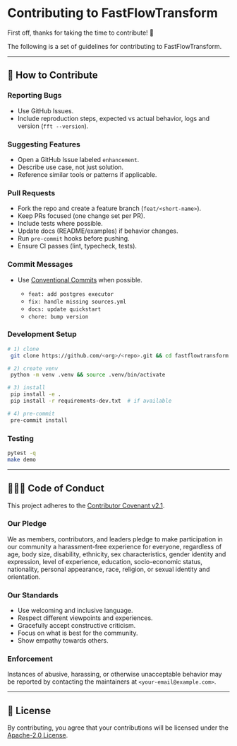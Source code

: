 # Contributing to FastFlowTransform

First off, thanks for taking the time to contribute! 🎉

The following is a set of guidelines for contributing to FastFlowTransform.

---

## 📌 How to Contribute

### Reporting Bugs

* Use GitHub Issues.
* Include reproduction steps, expected vs actual behavior, logs and version (`fft --version`).

### Suggesting Features

* Open a GitHub Issue labeled `enhancement`.
* Describe use case, not just solution.
* Reference similar tools or patterns if applicable.

### Pull Requests

* Fork the repo and create a feature branch (`feat/<short-name>`).
* Keep PRs focused (one change set per PR).
* Include tests where possible.
* Update docs (README/examples) if behavior changes.
* Run `pre-commit` hooks before pushing.
* Ensure CI passes (lint, typecheck, tests).

### Commit Messages

* Use [Conventional Commits](https://www.conventionalcommits.org/) when possible.

  * `feat: add postgres executor`
  * `fix: handle missing sources.yml`
  * `docs: update quickstart`
  * `chore: bump version`

### Development Setup

```bash
# 1) clone
 git clone https://github.com/<org>/<repo>.git && cd fastflowtransform

# 2) create venv
 python -m venv .venv && source .venv/bin/activate

# 3) install
 pip install -e .
 pip install -r requirements-dev.txt  # if available

# 4) pre-commit
 pre-commit install
```

### Testing

```bash
pytest -q
make demo
```

---

## 🧑‍🤝‍🧑 Code of Conduct

This project adheres to the [Contributor Covenant v2.1](https://www.contributor-covenant.org/version/2/1/code_of_conduct/).

### Our Pledge

We as members, contributors, and leaders pledge to make participation in our community a harassment-free experience for everyone, regardless of age, body size, disability, ethnicity, sex characteristics, gender identity and expression, level of experience, education, socio-economic status, nationality, personal appearance, race, religion, or sexual identity and orientation.

### Our Standards

* Use welcoming and inclusive language.
* Respect different viewpoints and experiences.
* Gracefully accept constructive criticism.
* Focus on what is best for the community.
* Show empathy towards others.

### Enforcement

Instances of abusive, harassing, or otherwise unacceptable behavior may be reported by contacting the maintainers at `<your-email@example.com>`.

---

## 📄 License

By contributing, you agree that your contributions will be licensed under the [Apache-2.0 License](LICENSE).
